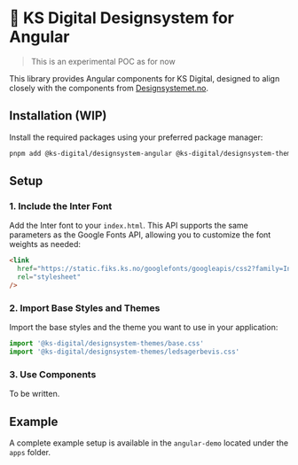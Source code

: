 # 🚧 KS Digital Designsystem for Angular

> This is an experimental POC as for now

This library provides Angular components for KS Digital, designed to align closely with the components from [Designsystemet.no](https://www.designsystemet.no/komponenter).

## Installation (WIP)

Install the required packages using your preferred package manager:

```bash
pnpm add @ks-digital/designsystem-angular @ks-digital/designsystem-themes
```

## Setup

### 1. Include the Inter Font

Add the Inter font to your `index.html`. This API supports the same parameters as the Google Fonts API, allowing you to customize the font weights as needed:

```html
<link
  href="https://static.fiks.ks.no/googlefonts/googleapis/css2?family=Inter&display=swap"
  rel="stylesheet"
/>
```

### 2. Import Base Styles and Themes

Import the base styles and the theme you want to use in your application:

```javascript
import '@ks-digital/designsystem-themes/base.css'
import '@ks-digital/designsystem-themes/ledsagerbevis.css'
```

### 3. Use Components

To be written.

## Example

A complete example setup is available in the `angular-demo` located under the `apps` folder.
